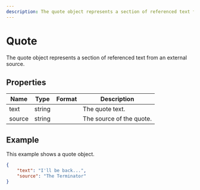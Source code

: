 ```yaml
---
description: The quote object represents a section of referenced text from an external source.
---
```

# Quote

The quote object represents a section of referenced text from an external source.

## Properties

| Name   | Type   | Format | Description              |
|--------|--------|--------|--------------------------|
| text   | string |        | The quote text.          |
| source | string |        | The source of the quote. |

## Example

This example shows a quote object.

```json
{
    "text": "I'll be back...",
    "source": "The Terminator"
}
```
